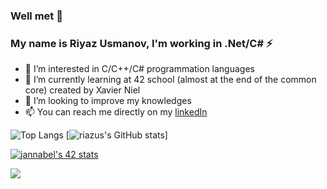 
<!--
**riazus/riazus** is a ✨ _special_ ✨ repository because its `README.md` (this file) appears on your GitHub profile.
-->
### Well met 👋 
### My name is Riyaz Usmanov, I'm working in .Net/C# ⚡
- 👀 I’m interested in C/C++/C# programmation languages 
- 🌱 I’m currently learning at 42 school (almost at the end of the common core) created by Xavier Niel
- 💞️ I’m looking to improve my knowledges
- 📫 You can reach me directly on my [linkedIn](https://www.linkedin.com/in/riyaz-usmanov/)
<!-- 
github_dark 
&theme=radical -->
![Top Langs](https://github-readme-stats.vercel.app/api/top-langs/?username=riazus&show_icons=true&theme=github_dark) 
[![riazus's GitHub stats](https://github-readme-stats.vercel.app/api?username=riazus&count_private=true&show_icons=true&theme=github_dark)]

[![jannabel's 42 stats](https://badge42.vercel.app/api/v2/cla1msnrr00060fl896uvr505/stats?cursusId=21&coalitionId=47)](https://github.com/JaeSeoKim/badge42)

![](https://komarev.com/ghpvc/?username=riazus&label=PROFILE+VIEWS&style=flat-square)

